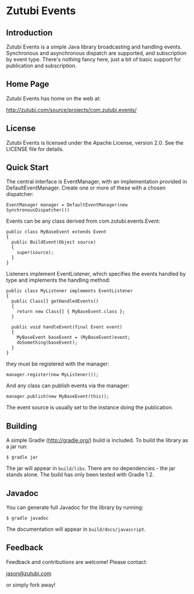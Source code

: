 Zutubi Events
=============

Introduction
------------

Zutubi Events is a simple Java library broadcasting and handling events.
Synchronous and asynchronous dispatch are supported, and subscription by event
type.  There's nothing fancy here, just a bit of basic support for publication
and subscription.

Home Page
---------

Zutubi Events has home on the web at:

http://zutubi.com/source/projects/com.zutubi.events/

License
-------

Zutubi Events is licensed under the Apache License, version 2.0.  See the
LICENSE file for details.

Quick Start
-----------

The central interface is EventManager, with an implementation provided in
DefaultEventManager.  Create one or more of these with a chosen dispatcher:

    EventManager manager = DefaultEventManager(new SynchronousDispatcher())

Events can be any class derived from com.zutubi.events.Event:

    public class MyBaseEvent extends Event
    {
      public BuildEvent(Object source)
      {
        super(source);
      }
    }

Listeners implement EventListener, which specifies the events handled by type
and implements the handling method:

    public class MyListener implements EventListener
    {
      public Class[] getHandledEvents()
      {
        return new Class[] { MyBaseEvent.class };
      }

      public void handleEvent(final Event event)
      {
        MyBaseEvent baseEvent = (MyBaseEvent)event;
        doSomething(baseEvent);
      }
    }

they must be registered with the manager:

    manager.register(new MyListener());

And any class can publish events via the manager:

    manager.publish(new MyBaseEvent(this));

The event source is usually set to the instance doing the publication.

Building
--------

A simple Gradle (http://gradle.org/) build is included.  To build the library as
a jar run:

    $ gradle jar

The jar will appear in `build/libs`.  There are no dependencies - the jar
stands alone.  The build has only been tested with Gradle 1.2.

Javadoc
-------

You can generate full Javadoc for the library by running:

    $ gradle javadoc

The documentation will appear in `build/docs/javascript`.

Feedback
--------

Feedback and contributions are welcome!  Please contact:

jason@zutubi.com

or simply fork away!
